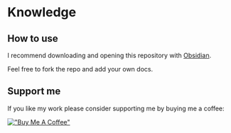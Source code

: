 # Knowledge

## How to use
I recommend downloading and opening this repository with [Obsidian](https://obsidian.md).

Feel free to fork the repo and add your own docs.

## Support me
If you like my work please consider supporting me by buying me a coffee:

[!["Buy Me A Coffee"](https://www.buymeacoffee.com/assets/img/custom_images/orange_img.png)](https://www.buymeacoffee.com/lkrimphove)
